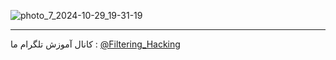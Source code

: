 ![photo_7_2024-10-29_19-31-19](https://github.com/user-attachments/assets/d66d4685-ec69-4d7a-b5b4-f03c7ecef37d)

--------------------
کانال آموزش تلگرام ما :
[@Filtering_Hacking](https://t.me/Filtering_Hacking)
